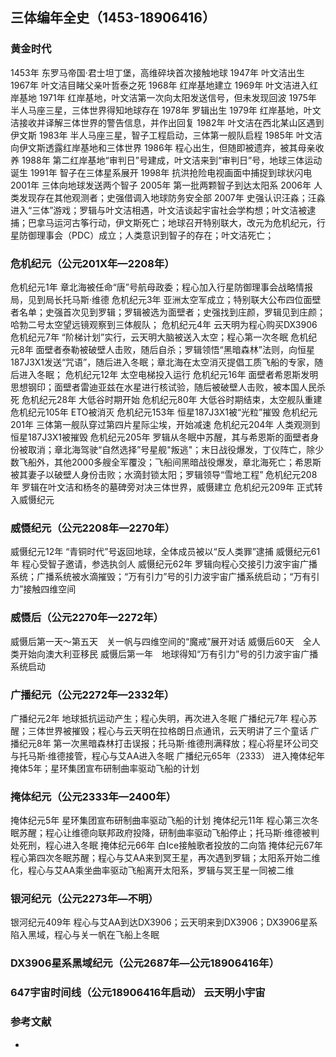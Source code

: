 ## 三体编年全史（1453-18906416）

### 黄金时代

1453年  东罗马帝国·君士坦丁堡，高维碎块首次接触地球
1947年  叶文洁出生
1967年  叶文洁目睹父亲叶哲泰之死
1968年  红岸基地建立
1969年  叶文洁进入红岸基地
1971年  红岸基地，叶文洁第一次向太阳发送信号，但未发现回波
1975年  半人马座三星，三体世界得知地球存在
1978年  罗辑出生
1979年  红岸基地，叶文洁接收并译解三体世界的警告信息，并作出回复
1982年  叶文洁在西北某山区遇到伊文斯
1983年  半人马座三星，智子工程启动，三体第一舰队启程
1985年  叶文洁向伊文斯透露红岸基地和三体世界
1986年  程心出生，但随即被遗弃，被其母亲收养
1988年  第二红岸基地“审判日”号建成，叶文洁来到“审判日”号，地球三体运动诞生
1991年  智子在三体星系展开
1998年  抗洪抢险电视画面中捕捉到球状闪电
2001年  三体向地球发送两个智子
2005年  第一批两颗智子到达太阳系
2006年  人类发现存在其他观测者；史强借调入地球防务安全部
2007年  史强认识汪淼；汪淼进入“三体”游戏；罗辑与叶文洁相遇，叶文洁谈起宇宙社会学构想；叶文洁被逮捕；巴拿马运河古筝行动，伊文斯死亡；地球召开特别联大，改元为危机纪元，行星防御理事会（PDC）成立；人类意识到智子的存在；叶文洁死亡；

### 危机纪元（公元201X年—2208年）

危机纪元1年  章北海被任命“唐”号航母政委；程心加入行星防御理事会战略情报局，见到局长托马斯·维德
危机纪元3年  亚洲太空军成立；特别联大公布四位面壁者名单；史强首次见到罗辑；罗辑被选为面壁者；史强找到庄颜，罗辑见到庄颜；哈勃二号太空望远镜观察到三体舰队；
危机纪元4年  云天明为程心购买DX3906
危机纪元7年  “阶梯计划”实行，云天明大脑被送入太空；程心第一次冬眠
危机纪元8年  面壁者泰勒被破壁人击败，随后自杀；罗辑领悟“黑暗森林”法则，向恒星187J3X1发送“咒语”，随后进入冬眠；章北海在太空消灭提倡工质飞船的专家，随后进入冬眠；
危机纪元12年  太空电梯投入运行
危机纪元16年  面壁者希恩斯发明思想钢印；面壁者雷迪亚兹在水星进行核试验，随后被破壁人击败，被本国人民杀死
危机纪元28年  大低谷时期开始
危机纪元80年  大低谷时期结束，太空舰队重建
危机纪元105年  ETO被消灭
危机纪元153年  恒星187J3X1被“光粒”摧毁
危机纪元201年  三体第一舰队穿过第四片星际尘埃，开始减速
危机纪元204年  人类观测到恒星187J3X1被摧毁
危机纪元205年  罗辑从冬眠中苏醒，其与希恩斯的面壁者身份被取消；章北海驾驶“自然选择”号星舰"叛逃"；末日战役爆发，丁仪阵亡，除少数飞船外，其他2000多艘全军覆没；飞船间黑暗战役爆发，章北海死亡；希恩斯被其妻子以破壁人身份击败；水滴封锁太阳；罗辑领导“雪地工程”
危机纪元208年  罗辑在叶文洁和杨冬的墓碑旁对决三体世界，威慑建立
危机纪元209年  正式转入威慑纪元

### 威慑纪元（公元2208年—2270年）

威慑纪元12年  “青铜时代”号返回地球，全体成员被以“反人类罪”逮捕
威慑纪元61年  程心受智子邀请，参选执剑人
威慑纪元62年  罗辑向程心交接引力波宇宙广播系统；广播系统被水滴摧毁；“万有引力”号的引力波宇宙广播系统启动；“万有引力”接触四维空间

### 威慑后（公元2270年—2272年）

威慑后第一天～第五天　关一帆与四维空间的“魔戒”展开对话
威慑后60天　全人类开始向澳大利亚移民
威慑后第一年　地球得知“万有引力”号的引力波宇宙广播系统启动

### 广播纪元（公元2272年—2332年）

广播纪元2年  地球抵抗运动产生；程心失明，再次进入冬眠
广播纪元7年  程心苏醒；三体世界被摧毁；程心与云天明在拉格朗日点通讯，云天明讲了三个童话
广播纪元8年  第一次黑暗森林打击误报；托马斯·维德刑满释放；程心将星环公司交与托马斯·维德接管，程心与艾AA进入冬眠
广播纪元65年（2333）  进入掩体纪年掩体5年；星环集团宣布研制曲率驱动飞船的计划

### 掩体纪元（公元2333年—2400年）

掩体纪元5年  星环集团宣布研制曲率驱动飞船的计划
掩体纪元11年  程心第三次冬眠苏醒；程心让维德向联邦政府投降，研制曲率驱动飞船停止；托马斯·维德被判处死刑，程心进入冬眠
掩体纪元66年  白Ice接触歌者投放的二向箔
掩体纪元67年  程心第四次冬眠苏醒；程心与艾AA来到冥王星，再次遇到罗辑；太阳系开始二维化，程心与艾AA乘坐曲率驱动飞船离开太阳系，罗辑与冥王星一同被二维

### 银河纪元（公元2273年—不明）

银河纪元409年  程心与艾AA到达DX3906；云天明来到DX3906；DX3906星系陷入黑域，程心与关一帆在飞船上冬眠

### DX3906星系黑域纪元（公元2687年—公元18906416年）

### 647宇宙时间线（公元18906416年启动）  云天明小宇宙


### 参考文献

- []()